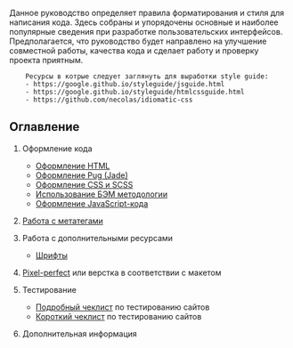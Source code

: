 Данное руководство определяет правила форматирования и стиля для написания кода. Здесь собраны и упорядочены 
основные и наиболее популярные сведения при разработке пользовательских интерфейсов. Предполагается, 
что руководство будет направлено на улучшение совместной работы, качества кода и сделает работу и проверку 
проекта приятным.

        Ресурсы в котрые следует заглянуть для выработки style guide:
        - https://google.github.io/styleguide/jsguide.html
        - https://google.github.io/styleguide/htmlcssguide.html
        - https://github.com/necolas/idiomatic-css

## Оглавление

1. Оформление кода
    * [Оформление HTML](https://github.com/lekomtsev/documentations/blob/master/Code-formatting-rules/content/codestyle/codestyle-html.md)
    * [Оформление Pug (Jade)](https://github.com/lekomtsev/documentations/blob/master/Code-formatting-rules/content/codestyle/codestyle-pug.md)
    * [Оформление CSS и SCSS](https://github.com/lekomtsev/documentations/blob/master/Code-formatting-rules/content/codestyle/codestyle-css.md)
    * [Использование БЭМ методологии](https://github.com/lekomtsev/documentations/blob/master/Code-formatting-rules/content/codestyle/codestyle-bem.md)
    * [Оформление JavaScript-кода](https://github.com/lekomtsev/documentations/blob/master/Code-formatting-rules/content/codestyle/codestyle-js.md)
2. [Работа с метатегами](https://github.com/lekomtsev/documentations/blob/master/Code-formatting-rules/content/metatags/metatags.md)
    
3. Работа с дополнительными ресурсами 
    * [Шрифты](https://github.com/lekomtsev/documentations/blob/master/Code-formatting-rules/content/resources/resources.md) 

4. [Pixel-perfect](https://github.com/lekomtsev/documentations/blob/master/Code-formatting-rules/content/pixel-perfect/pixel-perfect.md) или верстка в соответствии с макетом

5. Тестирование 
    * [Подробный чеклист](https://github.com/lekomtsev/documentations/blob/master/Code-formatting-rules/content/testing/checklist.md) по тестированию сайтов
    * [Короткий чеклист](https://github.com/lekomtsev/documentations/blob/master/Code-formatting-rules/content/testing/checklist-short.md) по тестированию сайтов
    
6. Дополнительная информация 
        
